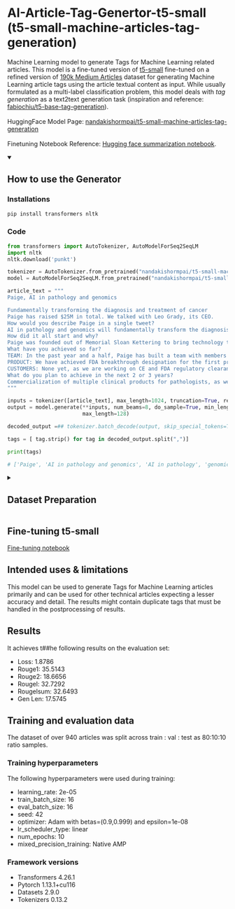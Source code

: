 # AI-Article-Tag-Genertor-t5-small <br>(t5-small-machine-articles-tag-generation)

Machine Learning model to generate Tags for Machine Learning related articles. This model is a fine-tuned version of [t5-small](https://huggingface.co/t5-small) fine-tuned on a refined version of [190k Medium Articles](https://www.kaggle.com/datasets/fabiochiusano/medium-articles) dataset for generating Machine Learning article tags using the article textual content as input. While usually formulated as a multi-label classification problem, this model deals with _tag generation_ as a text2text generation task (inspiration and reference: [fabiochiu/t5-base-tag-generation](https://huggingface.co/fabiochiu/t5-base-tag-generation)).
<br><br>
HuggingFace Model Page: [nandakishormpai/t5-small-machine-articles-tag-generation](https://huggingface.co/nandakishormpai/t5-small-machine-articles-tag-generation)<br><br>
Finetuning Notebook Reference: [Hugging face summarization notebook](https://github.com/huggingface/notebooks/blob/main/examples/summarization.ipynb).
<details open>
<summary> <h2>  How to use the Generator </h2> </summary>

### Installations

```python
pip install transformers nltk
```
### Code

```python
from transformers import AutoTokenizer, AutoModelForSeq2SeqLM
import nltk
nltk.download('punkt')

tokenizer = AutoTokenizer.from_pretrained("nandakishormpai/t5-small-machine-articles-tag-generation")
model = AutoModelForSeq2SeqLM.from_pretrained("nandakishormpai/t5-small-machine-articles-tag-generation")

article_text = """
Paige, AI in pathology and genomics

Fundamentally transforming the diagnosis and treatment of cancer
Paige has raised $25M in total. We talked with Leo Grady, its CEO.
How would you describe Paige in a single tweet?
AI in pathology and genomics will fundamentally transform the diagnosis and treatment of cancer.
How did it all start and why? 
Paige was founded out of Memorial Sloan Kettering to bring technology that was developed there to doctors and patients worldwide. For over a decade, Thomas Fuchs and his colleagues have developed a new, powerful technology for pathology. This technology can improve cancer diagnostics, driving better patient care at lower cost. Paige is building clinical products from this technology and extending the technology to the development of new biomarkers for the biopharma industry.
What have you achieved so far?
TEAM: In the past year and a half, Paige has built a team with members experienced in AI, entrepreneurship, design and commercialization of clinical software.
PRODUCT: We have achieved FDA breakthrough designation for the first product we plan to launch, a testament to the impact our technology will have in this market.
CUSTOMERS: None yet, as we are working on CE and FDA regulatory clearances. We are working with several biopharma companies.
What do you plan to achieve in the next 2 or 3 years?
Commercialization of multiple clinical products for pathologists, as well as the development of novel biomarkers that can help speed up and better inform the diagnosis and treatment selection for patients with cancer.
"""

inputs = tokenizer([article_text], max_length=1024, truncation=True, return_tensors="pt")
output = model.generate(**inputs, num_beams=8, do_sample=True, min_length=10,
                        max_length=128)

decoded_output =## tokenizer.batch_decode(output, skip_special_tokens=True)[0]

tags = [ tag.strip() for tag in decoded_output.split(",")] 

print(tags)

# ['Paige', 'AI in pathology and genomics', 'AI in pathology', 'genomics']


```
</details>

<details>

<summary> <h2> Dataset Preparation </h2> </summary>

Over the 190k article dataset from Kaggle, around 12k of them are Machine Learning based and the tags were pretty high level. 
Generating more specific tags would be of use while developing a system for Technical Blog Platforms. 
ML Articles were filtered out and around 1000 articles were sampled. GPT3 API was used to Tag those and then preprocessing on the generated tags was performed to enusre articles with 4 or 5 tags were selected for the final dataset that came around 940 articles.

#### Notebook : [/ML_Articles_Dataset_Generation_GPT3](https://github.com/nandakishormpai/AI-Article-Tag-Genertor-t5-small/blob/main/ML_Articles_Dataset_Generation_GPT3.ipynb)

</details>

## Fine-tuning t5-small

[Fine-tuning notebook](https://github.com/nandakishormpai/AI-Article-Tag-Genertor-t5-small/blob/main/ML_Articles_Tag_generation_t5_small_Finetuning.ipynb)

## Intended uses & limitations

This model can be used to generate Tags for Machine Learning articles primarily and can be used for other technical articles expecting a lesser accuracy and detail. The results might contain duplicate tags that must be handled in the postprocessing of results.

## Results

It achieves t##he following results on the evaluation set:
- Loss: 1.8786
- Rouge1: 35.5143
- Rouge2: 18.6656
- Rougel: 32.7292
- Rougelsum: 32.6493
- Gen Len: 17.5745

## Training and evaluation data

The dataset of over 940 articles was split across train : val : test as 80:10:10 ratio samples. 


### Training hyperparameters

The following hyperparameters were used during training:
- learning_rate: 2e-05
- train_batch_size: 16
- eval_batch_size: 16
- seed: 42
- optimizer: Adam with betas=(0.9,0.999) and epsilon=1e-08
- lr_scheduler_type: linear
- num_epochs: 10
- mixed_precision_training: Native AMP


### Framework versions

- Transformers 4.26.1
- Pytorch 1.13.1+cu116
- Datasets 2.9.0
- Tokenizers 0.13.2



